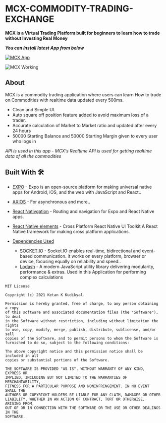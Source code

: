 # MCX-COMMODITY-TRADING-EXCHANGE


**MCX is a Virtual Trading Platform built for beginners to learn how to trade without Investing Real Money**


***You can Install latest App from below***

[![MCX App](https://img.shields.io/badge/❝MCX❞-APK-blue.svg?style=for-the-badge&logo=android&color=blue)](https://expo.dev/artifacts/ed06db13-c253-422f-9882-d6feca19d2e6)
 
![MCX Working](./BST.gif)

## About
MCX is a commodity trading application where users can learn  How to trade on Commodities with realtime data updated every 500ms.

- Clean and Simple  UI.
- Auto square off position feature added to avoid maximum loss of a trader.
- Accurate calculation of Market to Market ratio and updated after every 24 hours
- 50000 Starting Balance and 50000 Starting Margin given to every user who logs in 

*API is used in this app - MCX's Realtime API is used for getting realtime data of all the commodities*

## Built With 🛠
- [EXPO](https://expo.dev/) - Expo is an open-source platform for making universal native apps for Android, iOS, and the web with JavaScript and React..
- [AXIOS](https://www.npmjs.com/package/axios) - For asynchronous and more..
- [React Nativgation](https://reactnavigation.org/) - Routing and navigation for Expo and React Native apps.
- [React Native elements](https://reactnativeelements.com/) - Cross Platform React Native UI Toolkit
A React Native framework for making cross platform applications.
 
- [Dependencies Used](https://developer.android.com/training/dependency-injection)  
  - [SOCKET.IO](https://socket.io/) - Socket.IO enables real-time, bidirectional and event-based communication.
It works on every platform, browser or device, focusing equally on reliability and speed..
  - [Lodash](https://lodash.com/) - A modern JavaScript utility library delivering modularity, performance & extras. Used in this Application for performing complex calculations

```
MIT License

Copyright (c) 2021 Ketan K Kudikyal.

Permission is hereby granted, free of charge, to any person obtaining a copy
of this software and associated documentation files (the "Software"), to deal
in the Software without restriction, including without limitation the rights
to use, copy, modify, merge, publish, distribute, sublicense, and/or sell
copies of the Software, and to permit persons to whom the Software is
furnished to do so, subject to the following conditions:

The above copyright notice and this permission notice shall be included in all
copies or substantial portions of the Software.

THE SOFTWARE IS PROVIDED "AS IS", WITHOUT WARRANTY OF ANY KIND, EXPRESS OR
IMPLIED, INCLUDING BUT NOT LIMITED TO THE WARRANTIES OF MERCHANTABILITY,
FITNESS FOR A PARTICULAR PURPOSE AND NONINFRINGEMENT. IN NO EVENT SHALL THE
AUTHORS OR COPYRIGHT HOLDERS BE LIABLE FOR ANY CLAIM, DAMAGES OR OTHER
LIABILITY, WHETHER IN AN ACTION OF CONTRACT, TORT OR OTHERWISE, ARISING FROM,
OUT OF OR IN CONNECTION WITH THE SOFTWARE OR THE USE OR OTHER DEALINGS IN THE
SOFTWARE.
```
